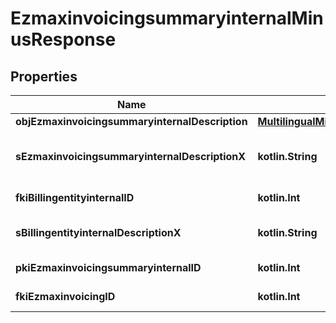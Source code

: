 
# EzmaxinvoicingsummaryinternalMinusResponse

## Properties
Name | Type | Description | Notes
------------ | ------------- | ------------- | -------------
**objEzmaxinvoicingsummaryinternalDescription** | [**MultilingualMinusEzmaxinvoicingsummaryinternalDescription**](MultilingualMinusEzmaxinvoicingsummaryinternalDescription.md) |  | 
**sEzmaxinvoicingsummaryinternalDescriptionX** | **kotlin.String** | The Ezmaxinvoicingsummaryinternal description in the language of the requester | 
**fkiBillingentityinternalID** | **kotlin.Int** | The unique ID of the Billingentityinternal. | 
**sBillingentityinternalDescriptionX** | **kotlin.String** | The description of the Billingentityinternal in the language of the requester | 
**pkiEzmaxinvoicingsummaryinternalID** | **kotlin.Int** | The unique ID of the Ezmaxinvoicingsummaryinternal |  [optional]
**fkiEzmaxinvoicingID** | **kotlin.Int** | The unique ID of the Ezmaxinvoicing |  [optional]



